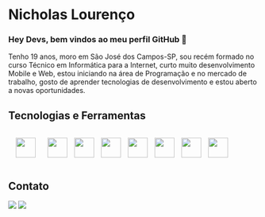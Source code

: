 # Nicholas Lourenço


### Hey Devs, bem vindos ao meu perfil GitHub 👋

Tenho 19 anos, moro em São José dos Campos-SP, sou recém formado no curso Técnico em Informática para a Internet, curto muito desenvolvimento 
Mobile e Web, estou iniciando na área de Programação e no mercado de trabalho, gosto de aprender tecnologias de desenvolvimento e estou aberto 
a novas oportunidades.

## Tecnologias e Ferramentas

<img style="margin: 15px;" width="40" height="40" src="https://cdn.jsdelivr.net/gh/devicons/devicon/icons/csharp/csharp-original.svg" />     <img style="margin: 5px;" width="40" height="40" src="https://cdn.jsdelivr.net/gh/devicons/devicon/icons/css3/css3-original.svg" />     <img style="margin: 5px;" width="40" height="40" src="https://cdn.jsdelivr.net/gh/devicons/devicon/icons/html5/html5-original.svg" />     <img style="margin: 5px;" width="40" height="40" src="https://cdn.jsdelivr.net/gh/devicons/devicon/icons/javascript/javascript-plain.svg" />     <img style="margin: 5px;" width="40" height="40" src="https://cdn.jsdelivr.net/gh/devicons/devicon/icons/mysql/mysql-original.svg" />     <img style="margin: 5px;" width="40" height="40" src="https://cdn.jsdelivr.net/gh/devicons/devicon/icons/dotnetcore/dotnetcore-original.svg" />     <img style="margin: 5px;" width="40" height="40" src="https://cdn.jsdelivr.net/gh/devicons/devicon/icons/github/github-original.svg" />     <img style="margin: 5px;" width="40" height="40" src="https://cdn.jsdelivr.net/gh/devicons/devicon/icons/bootstrap/bootstrap-original.svg" />

## Contato

<div>
<a href = "mailto:nicklourenc@gmail.com"><img src="https://img.shields.io/badge/Gmail-D14836?style=for-the-badge&logo=gmail&logoColor=white" target="_blank"></a>
<a href="https://www.linkedin.com/in/nicholas-louren%C3%A7o-570323205" target="_blank"><img src="https://img.shields.io/badge/-LinkedIn-%230077B5?style=for-the-badge&logo=linkedin&logoColor=white" target="_blank"></a>   
</div>
